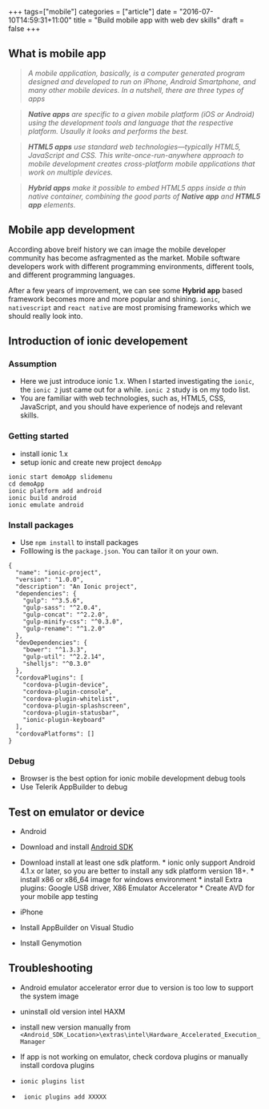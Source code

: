 +++
tags=["mobile"]
categories = ["article"]
date = "2016-07-10T14:59:31+11:00"
title = "Build mobile app with web dev skills"
draft = false
+++


## What is mobile app

> *A mobile application, basically, is a computer generated program designed and developed to run on iPhone, Android Smartphone, and many other mobile devices. In a nutshell, there are three types of apps*

> *__Native apps__ are specific to a given mobile platform (iOS or Android) using the development tools and language that the respective platform. Usaully it looks and performs the best.*

> *__HTML5 apps__ use standard web technologies—typically HTML5, JavaScript and CSS. This write-once-run-anywhere approach to mobile development creates cross-platform mobile applications that work on multiple devices.*

> *__Hybrid apps__ make it possible to embed HTML5 apps inside a thin native container, combining the good parts of __Native app__ and __HTML5 app__ elements.*

## Mobile app development

According above breif history we can image the mobile developer community has become asfragmented as the market. Mobile software developers work with different programming environments, different tools, and different programming languages.

After a few years of improvement, we can see some __Hybrid app__ based framework becomes more and more popular and shining. `ionic`, `nativescript` and `react native` are most promising frameworks which we should really look into. 

## Introduction of ionic developement

### Assumption

* Here we just introduce ionic 1.x. When I started investigating the `ionic`, the `ionic 2` just came out for a while. `ionic 2` study is on my todo list.
* You are familiar with web technologies, such as, HTML5, CSS, JavaScript, and you should have experience of nodejs and relevant skills.


### Getting started

* install ionic 1.x
* setup ionic and create new project `demoApp`

```
ionic start demoApp slidemenu
cd demoApp
ionic platform add android 
ionic build android 
ionic emulate android 
```

### Install packages  

* Use `npm install` to install packages
* Folllowing is the `package.json`. You can tailor it on your own.

```
{
  "name": "ionic-project",
  "version": "1.0.0",
  "description": "An Ionic project",
  "dependencies": {
    "gulp": "^3.5.6",
    "gulp-sass": "^2.0.4",
    "gulp-concat": "^2.2.0",
    "gulp-minify-css": "^0.3.0",
    "gulp-rename": "^1.2.0"
  },
  "devDependencies": {
    "bower": "^1.3.3",
    "gulp-util": "^2.2.14",
    "shelljs": "^0.3.0"
  },
  "cordovaPlugins": [
    "cordova-plugin-device",
    "cordova-plugin-console",
    "cordova-plugin-whitelist",
    "cordova-plugin-splashscreen",
    "cordova-plugin-statusbar",
    "ionic-plugin-keyboard"
  ],
  "cordovaPlatforms": []
}

```
### Debug
*  Browser is the best option for ionic mobile development debug tools
*  Use Telerik AppBuilder to debug


## Test on emulator or device

*  Android 
  *  Download and install [Android SDK](https://developer.android.com/studio/index.html#downloads)
  *  Download install at least one sdk platform. 
    *  ionic only support Android 4.1.x or later, so you are better to install any sdk platform version 18+. 
    *  install x86 or x86_64 image for windows environment
    *  install Extra plugins: Google USB driver, X86 Emulator Accelerator
    *  Create AVD for your mobile app testing

*  iPhone
  *  Install AppBuilder on Visual Studio
  *  Install Genymotion 



## Troubleshooting

*  Android emulator accelerator error due to version is too low to support the system image
*   uninstall old version intel HAXM 
*   install new version manually from `<Android_SDK_Location>\extras\intel\Hardware_Accelerated_Execution_Manager`

*  If app is not working on emulator, check cordova plugins or manually install cordova plugins

*   ` ionic plugins list `
*   ` ionic plugins add XXXXX`

